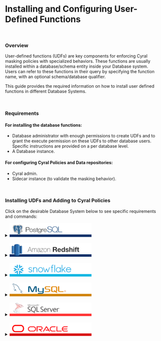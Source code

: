 # Installing and Configuring User-Defined Functions


<br>

### Overview

User-defined functions (UDFs) are key components for enforcing Cyral masking policies with specialized behaviors. These functions are usually installed within a database/schema entity inside your Database system. Users can refer to these functions in their query by specifying the function name, with an optional schema/database qualifier. 

This guide provides the required information on how to install user defined functions in different Database Systems.


<br>

### Requirements

#### For installing the database functions:
* Database administrator with enough permissions to create UDFs and to grant the execute permission on these UDFs to other database users. Specific instructions are provided on a per database level.
* A Database instance.
#### For configuring Cyral Policies and Data repositories:
* Cyral admin.
* Sidecar instance (to validate the masking behavior).


<br>

### Installing UDFs and Adding to Cyral Policies

Click on the desirable Database System below to see specific requirements and commands:

<details>
  <summary>
    <picture><img src="../.github/imgs/databases/postgresql-name.png" alt="PostgreSQL" height="45"></picture>
  </summary>



  #### Required permissions for installing UDFs
  The database user used to install the UDFs needs the following privileges:
  * `CREATE SCHEMA` on the target database.
    * [Command reference.](https://www.postgresql.org/docs/current/sql-createschema.html)
  * `GRANT`, to allow grant usage to different users. 
    * [Command reference.](https://www.postgresql.org/docs/current/sql-grant.html)

  #### Install script

```sql
# 1. Create a new schema for storing the desired UDFs:

CREATE SCHEMA IF NOT EXISTS cyral;


# 2. Create the new function in the target schema:

CREATE OR REPLACE FUNCTION cyral.mask_string(input_string text)
RETURNS text AS
$$
DECLARE
    masked_string text := '';
    i integer := 1;
BEGIN
    -- Iterate through each character of the input string and replace with '*'
    WHILE i <= length(input_string) LOOP
        masked_string := masked_string || '*';
        i := i + 1;
    END LOOP;
    
    -- Return the masked string
    RETURN masked_string;
END;
$$
LANGUAGE PLPGSQL;


# 3. Grant the execution privilege to everyone, through the PUBLIC role

GRANT EXECUTE ON FUNCTION cyral.mask_string(text) TO PUBLIC;
```

The above script can be saved to a file, e.g. `example-udf-postgresql.sql`, and can be copied as is and executed in your application of choice. In `psql`, it can be installed with the following command: <br>

`psql -h ${SIDECAR_HOST} -p 5432 -d ${DATABASE} -U ${USER} -f ./example-udf-postgresql.sql`

where: <br>
    - `SIDECAR_HOST` points to the sidecar being used to protect your PostgreSQL database. <br>
    - `DATABASE` refers to the underlying database entity, which contains a collection of schemas and tables. <br>
    - `USER` is the specific database user, which has the required permissions to execute the above SQL commands. <br>


#### Notes
1. The above script creates a new schema, named `cyral`. Any other schema could be used, however we recommend reading the section on [target schemas and impacts on Cyral Policies](#udf-install-location-in-postgresql) for a complete understanding on how the schema name impacts on how you refer to UDFs in policies.
2. Above we have a simplistic UDF example that receives a column entry of type `text` and returns another `text` value with all characters of the input columns replaced by `*`. **For a list of real-world example UDFs, please refer to: [masking-examples](../masking-examples)**.
3. PostgreSQL does not easily allow cross-database references. As a result, user-defined functions **must be individually installed** in each database where you want to use them.
4. The script installs the UDFs in the same location as the [Cyral mask helper](https://cyral.com/docs/using-cyral/masking/#install-the-cyral-mask-helper-in-your-database). [Uninstalling](https://cyral.com/docs/using-cyral/masking/#remove-the-cyral-mask-function) the Cyral mask helper will also remove the previous installed UDF;

#### Testing the UDF directly
We can easily test the newly created UDF by connecting to the database with your favorite application and executing the following queries:
```SQL
# Retrieving data without masking
finance=> SELECT name from CompBandTable LIMIT 3;
  name   
---------
 James
 Sophie
 Sylvester
(3 rows)
```

and <br>
```SQL
# Retrieving data masked with the newly installed UDF
finance=> SELECT cyral.mask_string(name) from CompBandTable LIMIT 3;
 mask_string 
-------------
 *****
 ******
 *********
(3 rows)
```


#### Testing the UDF with Cyral Policies

Here we assume the following:
  * A PostgreSQL data repository was already created in the Control Plane / Management Console.
  * The data repository has the masking policy enforcement option enabled.
  * The data repository has the appropriate Data Labels already configured.
  * The data repository is accessible through a sidecar.

If the above pre-conditions are not met, or your need further help in configuring them, please refer to:<br>
* Cyral Docs :arrow_right: [Track repositories](https://cyral.com/docs/manage-repositories/repo-track).
* Cyral Docs :arrow_right: [Data Mapping](https://cyral.com/docs/policy/datamap).
* Cyral Docs :arrow_right: [Turning on masking for a repository](https://cyral.com/docs/using-cyral/masking/#turn-on-masking-for-the-repository-in-cyral).
* Cyral Docs :arrow_right: [Binding a repository to a sidecar](https://cyral.com/docs/sidecars/sidecar-bind-repo).

##### Example Global Policy that refers to the custom function

```yaml
data:
  - NAMES
rules:
  - reads:
      - data:
          - custom:mask_string(NAMES)
        rows: any
        severity: low
```

##### Connecting and retrieving data
```sql
# Every query that retrieves the contents of the field `name` will have the result payload masked
#
# Note that the end-user is not expected to type the UDF name in their queries, and in fact, they
# are not even expected to be aware that such UDF exists.
finance=> SELECT name from CompBandTable LIMIT 3;
 mask_string 
-------------
 *****
 ******
 *********
(3 rows)
```

##### UDF install location in PostgreSQL

In the example above, the policy only refers to the UDF by its name. This is valid because in PostgreSQL, the schema `cyral` has a special meaning for the sidecar, as it is the default location where the sidecar looks for functions, when they are not fully qualified. This behavior allows for the use of a single Global Policy for different databases or repository types.

However, it is possible to install UDFs in any other schema, as long as Global Policies refer to them using qualified names. For the above example, a fully qualified table
reference would be:

```yaml
data:
  - NAMES
rules:
  - reads:
      - data:
          - custom:cyral.mask_string(NAMES)
        rows: any
        severity: low
```

* note the `cyral.` prefix, which denotes the schema name.

---
</details>
<br>




<details>
  <summary>
     <picture><img src="../.github/imgs/databases/redshift-name.png" alt="Redshift" height="45"></picture>
  </summary>

#### Required permissions for installing UDFs
The database user used to install the UDFs needs the following privileges:
* `CREATE SCHEMA` on the target database.
  * [Command reference.](https://docs.aws.amazon.com/pt_br/redshift/latest/dg/r_CREATE_SCHEMA.html)
* `GRANT`, to allow grant usage to different users. 
  * [Command reference.](https://docs.aws.amazon.com/pt_br/redshift/latest/dg/r_GRANT.html)

#### Install script

```sql
-- 1. Create a new schema for storing the desired UDFs:
CREATE SCHEMA IF NOT EXISTS cyral;

-- 2. Create the new function in the target schema:
CREATE OR REPLACE FUNCTION cyral.mask_string(input_string TEXT)
RETURNS TEXT
STABLE
AS
$$
  return '*' * len(input_string)
$$ LANGUAGE plpythonu;

-- 3. Grant the execution privilege to everyone, through the PUBLIC role
GRANT EXECUTE ON FUNCTION cyral.mask_string(input_string TEXT) TO PUBLIC;
```

The above script can be saved to a file, e.g. `example-udf-redshift.sql`, and can be copied as is and executed in your application of choice. In `psql`, it can be installed with the following command:

`psql -h ${SIDECAR_HOST} -p ${SIDECAR_PORT} -d ${DATABASE} -U ${USER} -f ./example-udf-redshift.sql`

where:
- `SIDECAR_HOST` and `SIDECAR_PORT` point to the sidecar being used to protect your Redshift database.
- `DATABASE` refers to the underlying database entity, which contains a collection of schemas and tables.
- `USER` is the specific database user, which has the required permissions to execute the above SQL commands.


#### Notes
1. The above script creates a new schema, named `cyral`. Any other schema could be used, however we recommend reading the section on [target schemas and impacts on Cyral Policies](#udf-install-location-in-redshift) for a complete understanding on how the schema name impacts on how you refer to UDFs in policies.
2. Above we have a simplistic UDF example that receives a column entry of type `TEXT` and returns another `TEXT` value with all characters of the input columns replaced by `*`. **For a list of real-world example UDFs, please refer to: [masking-examples](../masking-examples)**.
3. Redshift does not easily allow cross-database references. As a result, user-defined functions **must be individually installed** in each database where you want to use them.
4. The script installs the UDFs in the same location as the [Cyral mask helper](https://cyral.com/docs/using-cyral/masking/#install-the-cyral-mask-helper-in-your-database). [Uninstalling](https://cyral.com/docs/using-cyral/masking/#remove-the-cyral-mask-function) the Cyral mask helper will also remove the previous installed UDF;

#### Testing the UDF directly
We can easily test the newly created UDF by connecting to the database with your favorite application and executing the following queries:
```SQL
# Retrieving data without masking
dev=# SELECT name FROM comp_band_table;
   name    
-----------
 James
 Sophie
 Sylvester
(3 rows)
```

and
```SQL
# Retrieving data masked with the newly installed UDF
dev=# SELECT cyral.mask_string(name) FROM comp_band_table;
 mask_string 
-------------
 *****
 ******
 *********
(3 rows)
```


#### Testing the UDF with Cyral Policies

Here we assume the following:
  * A Redshift data repository was already created in the Control Plane / Management Console.
  * The data repository has the masking policy enforcement option enabled.
  * The data repository has the appropriate Data Labels already configured.
  * The data repository is accessible through a sidecar.

If the above pre-conditions are not met, or your need further help in configuring them, please refer to:
* Cyral Docs :arrow_right: [Track repositories](https://cyral.com/docs/manage-repositories/repo-track).
* Cyral Docs :arrow_right: [Data Mapping](https://cyral.com/docs/policy/datamap).
* Cyral Docs :arrow_right: [Turning on masking for a repository](https://cyral.com/docs/using-cyral/masking/#turn-on-masking-for-the-repository-in-cyral).
* Cyral Docs :arrow_right: [Binding a repository to a sidecar](https://cyral.com/docs/sidecars/sidecar-bind-repo).

##### Example Global Policy that refers to the custom function

```yaml
data:
  - NAMES
rules:
  - reads:
      - data:
          - custom:mask_string(NAMES)
        rows: any
        severity: low
```

##### Connecting and retrieving data
```sql
# Every query that retrieves the contents of the field `name` will have the result payload masked
#
# Note that the end-user is not expected to type the UDF name in their queries, and in fact, they
# are not even expected to be aware that such UDF exists.
dev=# SELECT name FROM comp_band_table;
   name    
-----------
 *****
 ******
 *********
(3 rows)
```

##### UDF install location in Redshift

In the example above, the policy only refers to the UDF by its name. This is valid because in Redshift, the schema `cyral` has a special meaning for the sidecar, as it is the default location where the sidecar looks for functions, when they are not fully qualified. This behavior allows for the use of a single Global Policy for different databases or repository types.

However, it is possible to install UDFs in any other schema, as long as Global Policies refer to them using qualified names. For the above example, a fully qualified table
reference would be:

```yaml
data:
  - NAMES
rules:
  - reads:
      - data:
          - custom:cyral.mask_string(NAMES)
        rows: any
        severity: low
```

* note the `cyral.` prefix, which denotes the schema name.

---
</details>
<br>



<details>
  <summary>
     <picture><img src="../.github/imgs/databases/snowflake-name.png" alt="Snowflake" height="45"></picture>
  </summary>


  #### Required permissions for installing UDFs
  The database user used to install the UDFs needs the following privileges:
  * `CREATE DATABASE` on the target Snowflake warehouse.
    * [Command reference.](https://docs.snowflake.com/en/sql-reference/sql/create-database)
  * `CREATE SCHEMA` on the target database.
    * [Command reference.](https://docs.snowflake.com/en/sql-reference/sql/create-schema)
  * `GRANT`, to allow grant usage to different users. 
    * [Command reference.](https://docs.snowflake.com/en/sql-reference/sql/grant-privilege)

  #### Install script

```sql
// 1. Create a new database for storing all your UDFs for custom masking
CREATE DATABASE IF NOT EXISTS CYRAL;

// 2. Allow everyone to access the new database
GRANT USAGE ON DATABASE CYRAL TO PUBLIC;

// 3. Create a new schema for holding the UDFs
CREATE SCHEMA IF NOT EXISTS CYRAL.CYRAL;

// 4. Allow everyone to access the new schema
GRANT USAGE ON SCHEMA CYRAL.CYRAL TO PUBLIC;

// 5. Create the new function in the target schema
CREATE OR REPLACE FUNCTION CYRAL.CYRAL."mask_string"(INPUT_STRING STRING)
  RETURNS STRING
  LANGUAGE JAVASCRIPT
AS
$$
function maskString(inputString) {
    var maskedString = '';
    for (var i = 0; i < inputString.length; i++) {
        maskedString += '*';
    }
    return maskedString;
}

return maskString(INPUT_STRING);
$$;


// 6. Grant the execution privilege to everyone, through the PUBLIC role
GRANT USAGE ON FUNCTION CYRAL.CYRAL."mask_string"(STRING) TO PUBLIC;

```

The above script can be saved to a file, e.g. `example-udf-snowflake.sql`, and can be copied as is and executed in your application of choice. In `snowsql`, it can be installed with the following command: <br>

`snowsql -a ${SNOWFLAKE_ACCOUNT} -u ${USER} -h ${SIDECAR_ENDPOINT} -p 443 -w ${WAREHOUSE} -f  ./example-udf-snowflake.sql`

where: <br>
    - `SNOWFLAKE_ACCOUNT` refers to the snowflake account ID. <br>
    - `SIDECAR_HOST` points to the sidecar being used to protect your Snowflake instance. <br>
    - `DATABASE` refers to the underlying database entity, which contains a collection of schemas and tables. <br>
    - `USER` is the specific database user, which has the required permissions to execute the above SQL commands. <br>
    - `WAREHOUSE` is the Snowflake Warehouse to be used. <br>


#### Notes
1. The above script creates new database and schema, both named `CYRAL`. Any other database and schema could be used, however we recommend reading the section on [target schemas and impacts on Cyral Policies](#udf-install-location-in-snowflake) for a complete understanding on how the database and schema name impacts on how you refer to UDFs in policies.
2. Above we have a simplistic UDF example that receives a column entry of type `string` and returns another `string` value with all characters of the input columns replaced by `*`. **For a list of real-world example UDFs, please refer to: [masking-examples](../masking-examples)**.
3. Snowflake supports cross-database references. As a result, user-defined functions can be created once and shared across all your available databases.
4. The script installs the UDFs in the same location as the [Cyral mask helper](https://cyral.com/docs/using-cyral/masking/#install-the-cyral-mask-helper-in-your-database). [Uninstalling](https://cyral.com/docs/using-cyral/masking/#remove-the-cyral-mask-function) the Cyral mask helper will also remove the previous installed UDF;

#### Testing the UDF directly
We can easily test the newly created UDF by connecting to the database with your favorite application and executing the following queries:
```SQL
# Retrieving data without masking
COMPUTE_WH@PLAYGROUND.FINANCE> SELECT CARD_FAMILY FROM CARDS LIMIT 2;
+-------------+                                                                 
| CARD_FAMILY |
|-------------|
| Gold        |
| Platinum    |
+-------------+
2 Row(s) produced. Time Elapsed: 0.253s

```

and <br>
```SQL
# Retrieving data masked with the newly installed UDF
COMPUTE_WH@PLAYGROUND.FINANCE> SELECT CYRAL.CYRAL."mask_string"(CARD_FAMILY) FROM CARDS LIMIT 2;
+--------------------------------------+                                        
| CYRAL.CYRAL.mask_string(CARD_FAMILY) |
|--------------------------------------|
| ****                                 |
| ********                             |
+--------------------------------------+
2 Row(s) produced. Time Elapsed: 0.854s

```


#### Testing the UDF with Cyral Policies

Here we assume the following:
  * A Snowflake data repository was already created in the Control Plane / Management Console.
  * The data repository has the masking policy enforcement option enabled.
  * The data repository has the appropriate Data Labels already configured.
  * The data repository is accessible through a sidecar.

If the above pre-conditions are not met, or your need further help in configuring them, please refer to:<br>
* Cyral Docs :arrow_right: [Track repositories](https://cyral.com/docs/manage-repositories/repo-track).
* Cyral Docs :arrow_right: [Data Mapping](https://cyral.com/docs/policy/datamap).
* Cyral Docs :arrow_right: [Turning on masking for a repository](https://cyral.com/docs/using-cyral/masking/#turn-on-masking-for-the-repository-in-cyral).
* Cyral Docs :arrow_right: [Binding a repository to a sidecar](https://cyral.com/docs/sidecars/sidecar-bind-repo).

##### Example Global Policy that refers to the custom function

```yaml
data:
  - CARD_FAMILY
rules:
  - reads:
      - data:
          - custom:mask_string(CARD_FAMILY)
        rows: any
        severity: low
```

##### Connecting and retrieving data
```sql
// Every query that retrieves the contents of the field `CARD_FAMILY` will have the result payload masked
//
// Note that the end-user is not expected to type the UDF name in their queries, and in fact, they
// are not even expected to be aware that such UDF exists.

COMPUTE_WH@PLAYGROUND.FINANCE> SELECT CARD_FAMILY FROM CARDS LIMIT 2;
+--------------------------------------+                                        
| CYRAL.CYRAL.mask_string(CARD_FAMILY) |
|--------------------------------------|
| ****                                 |
| ********                             |
+--------------------------------------+
2 Row(s) produced. Time Elapsed: 0.921s

```

##### UDF install location in Snowflake

In the example above, the policy only refers to the UDF by its name. This is valid because in Snowflake, the database and schema named `CYRAL` has special meanings for the sidecar, as it is the default location where the sidecar looks for unqualified functions. This behavior allows for the use of a single Global Policy for different databases or repository types.

However, it is possible to install UDFs in any other schema, as long as Global Policies refer to them using qualified names. For the above example, a fully qualified table
reference would be:

```yaml
data:
  - NAMES
rules:
  - reads:
      - data:
          - custom:CYRAL.CYRAL.mask_string(CARD_FAMILY)
        rows: any
        severity: low
```

* note the `CYRAL.CYRAL` prefix, which denotes the database and the schema names.

---
</details>
<br>



<details>
  <summary>
     <picture><img src="../.github/imgs/databases/mysql-name.png" alt="MySQL" height="45"></picture>
  </summary>




#### Required permissions for installing UDFs
The database user used to install the UDFs needs the following privileges:
* `CREATE SCHEMA/DATABASE`
  * [Command reference.](https://dev.mysql.com/doc/refman/8.0/en/create-database.html)
* `CREATE ROLE` on the target database/schema.
  * [Command reference.](https://dev.mysql.com/doc/refman/8.0/en/create-role.html)
* `GRANT`, to allow grant usage to different roles. 
  * [Command reference.](https://dev.mysql.com/doc/refman/8.0/en/grant.html)

#### Install script

```sql
-- 1. Create a new user schema for storing the desired UDFs:
CREATE SCHEMA IF NOT EXISTS cyral;

-- 2. MySQL>=8.1 requires to enable log_bin_trust_function_creators to create functions:
SET GLOBAL log_bin_trust_function_creators = 1;

-- 3. Create the new function in the target schema:
DELIMITER $
CREATE FUNCTION cyral.mask_string(input_string TEXT)
RETURNS TEXT
BEGIN
    DECLARE masked_string TEXT DEFAULT '';
    DECLARE i INT DEFAULT 1;
    DECLARE input_length INT;

    SET input_length = CHAR_LENGTH(input_string);

    -- Iterate through each character of the input string and replace with '*'
    WHILE i <= input_length DO
        SET masked_string = CONCAT(masked_string, '*');
        SET i = i + 1;
    END WHILE;

    -- Return the masked string
    RETURN masked_string;
END $
DELIMITER ;

-- 3.1. Create a masking Role:
CREATE ROLE IF NOT EXISTS CYRAL_MASKING_PERMISSIONS;
GRANT EXECUTE ON cyral.* TO CYRAL_MASKING_PERMISSIONS;

-- 3.1. Make CYRAL_MASKING_PERMISSIONS Role mandatory:
--      Only run the query below if SELECT INSTR(@@mandatory_roles, "CYRAL_MASKING_PERMISSIONS"); returns 0.
SET PERSIST mandatory_roles = CONCAT('CYRAL_MASKING_PERMISSIONS', COALESCE(CONCAT(',', NULLIF(TRIM(@@mandatory_roles), '')), ''));

-- 3.2. Enable CYRAL_MASKING_PERMISSIONS on login:
SET PERSIST activate_all_roles_on_login = 1;
```

The above script can be saved to a file, e.g. `example-udf-mysql.sql`, and can be copied as is and executed in your application of choice. In `mysql` client, it can be installed with the following command:

```
mysql --host=${SIDECAR_HOST} --port=${SIDECAR_PORT} --user=${USER} -p < example-udf-mysql.sql
```

where:
- `SIDECAR_HOST` and `SIDECAR_PORT` point to the sidecar being used to protect your SQL Server database.
- `USER` is the specific database user, which has the required permissions to execute the above SQL commands.

#### Notes
1. The above script creates a new schema/database (synonyms), named `cyral`. Any other schema/database could be used, however we recommend reading the section on [target schemas and impacts on Cyral Policies](#udf-install-location-in-mysql) for a complete understanding on how the schema name impacts on how you refer to UDFs in policies.
2. Above we have a simplistic UDF example that receives a column entry of type `TEXT` and returns another `TEXT` value with all characters of the input columns replaced by `*`. **For a list of real-world example UDFs, please refer to: [masking-examples](../masking-examples)**.
3. The script installs the UDFs in the same location as the [Cyral mask helper](https://cyral.com/docs/using-cyral/masking/#install-the-cyral-mask-helper-in-your-database). [Uninstalling](https://cyral.com/docs/using-cyral/masking/#remove-the-cyral-mask-function) the Cyral mask helper will also remove the previous installed UDF;

#### Testing the UDF directly
We can easily test the newly created UDF by connecting to the database with your favorite application and executing the following queries:
```SQL
# Retrieving data without masking
mysql> SELECT name FROM comp_band_table;
+-----------+
| name      |
+-----------+
| James     |
| Sophie    |
| Sylvester |
+-----------+
3 rows in set (0.00 sec)
```
and
```SQL
# Retrieving data masked with the newly installed UDF
mysql> SELECT cyral.mask_string(name) FROM comp_band_table;
+-------------------------+
| cyral.mask_string(name) |
+-------------------------+
| *****                   |
| ******                  |
| *********               |
+-------------------------+
3 rows in set (0.00 sec)
```

#### Testing the UDF with Cyral Policies

Here we assume the following:
  * A MySQL data repository was already created in the Control Plane / Management Console.
  * The data repository has the masking policy enforcement option enabled.
  * The data repository has the appropriate Data Labels already configured.
  * The data repository is accessible through a sidecar.

If the above pre-conditions are not met, or your need further help in configuring them, please refer to:
* Cyral Docs :arrow_right: [Track repositories](https://cyral.com/docs/manage-repositories/repo-track).
* Cyral Docs :arrow_right: [Data Mapping](https://cyral.com/docs/policy/datamap).
* Cyral Docs :arrow_right: [Turning on masking for a repository](https://cyral.com/docs/using-cyral/masking/#turn-on-masking-for-the-repository-in-cyral).
* Cyral Docs :arrow_right: [Binding a repository to a sidecar](https://cyral.com/docs/sidecars/sidecar-bind-repo).

##### Example Global Policy that refers to the custom function

```yaml
data:
  - NAMES
rules:
  - reads:
      - data:
          - custom:mask_string(NAMES)
        rows: any
        severity: low
```

##### Connecting and retrieving data
```sql
# Every query that retrieves the contents of the field `name` will have the result payload masked
#
# Note that the end-user is not expected to type the UDF name in their queries, and in fact, they
# are not even expected to be aware that such UDF exists.
mysql> select name from comp_band_table;
+-----------+
| name      |
+-----------+
| *****     |
| ******    |
| ********* |
+-----------+
3 rows in set (0.00 sec)
```

##### UDF install location in MySQL

In the example above, the policy only refers to the UDF by its name. This is valid because in SQL Server, the schema/database `cyral` has a special meaning for the sidecar, as it is the default location where the sidecar looks for functions, when they are not fully qualified. This behavior allows for the use of a single Global Policy for different databases or repository types.

However, it is possible to install UDFs in any other schema, as long as Global Policies refer to them using qualified names. For the above example, a fully qualified table
reference would be:

```yaml
data:
  - NAMES
rules:
  - reads:
      - data:
          - custom:cyral.mask_string(NAMES)
        rows: any
        severity: low
```

* note the `cyral.` prefix, which denotes the schema/database name.

---
</details>
<br>




<details>
  <summary>
     <picture><img src="../.github/imgs/databases/sqlserver-name.png" alt="SQL Server" height="45"></picture>
  </summary>

#### Required permissions for installing UDFs
The database user used to install the UDFs needs the following privileges:
* `CREATE DATABASE`
  * [Command reference.](https://learn.microsoft.com/pt-br/sql/t-sql/statements/create-database-transact-sql)
* `CREATE SCHEMA` on the target database.
  * [Command reference.](https://learn.microsoft.com/en-us/sql/relational-databases/security/authentication-access/create-a-database-schema)
* `GRANT`, to allow grant usage to different users. 
  * [Command reference.](https://learn.microsoft.com/pt-br/sql/t-sql/statements/grant-transact-sql)

#### Install script

```sql
-- 1. Create a new database and schema for storing the desired UDFs:
CREATE DATABASE cyral;
GO
USE cyral;
GO
CREATE SCHEMA cyral;
GO

-- 2. Create the new function in the target schema:
CREATE OR ALTER FUNCTION cyral.mask_string(@input_string NVARCHAR(MAX))
RETURNS NVARCHAR(MAX)
AS
BEGIN
    DECLARE @masked_string NVARCHAR(MAX) = '';
    DECLARE @i INT = 1;

    -- Iterate through each character of the input string and replace with '*'
    WHILE @i <= LEN(@input_string)
    BEGIN
        SET @masked_string = @masked_string + '*';
        SET @i = @i + 1;
    END;

    -- Return the masked string
    RETURN @masked_string;
END;
GO

-- 3. Grant the execution privilege to everyone, through the PUBLIC role
GRANT CONNECT TO PUBLIC;
GRANT EXECUTE ON OBJECT::cyral.mask_string TO PUBLIC;
```

The above script can be saved to a file, e.g. `example-udf-sqlserver.sql`, and can be copied as is and executed in your application of choice. In `sqlcmd`, it can be installed with the following command:

```
sqlcmd -C -S ${SIDECAR_HOST},${SIDECAR_PORT} -U ${USER} -i example-udf-sqlserver.sql
```

where:
- `SIDECAR_HOST` and `SIDECAR_PORT` point to the sidecar being used to protect your SQL Server database.
- `USER` is the specific database user, which has the required permissions to execute the above SQL commands.


#### Notes
1. The above script creates new database and schema, both named `cyral`. Any other database and schema could be used, however we recommend reading the section on [target schemas and impacts on Cyral Policies](#udf-install-location-in-sql-server) for a complete understanding on how the database and schema name impacts on how you refer to UDFs in policies.
2. Above we have a simplistic UDF example that receives a column entry of type `NVARCHAR` and returns another `NVARCHAR` value with all characters of the input columns replaced by `*`. **For a list of real-world example UDFs, please refer to: [masking-examples](../masking-examples)**.
3. SQL Server supports cross-database references. As a result, user-defined functions can be created once and shared across all your available databases.
4. The script installs the UDFs in the same location as the [Cyral mask helper](https://cyral.com/docs/using-cyral/masking/#install-the-cyral-mask-helper-in-your-database). [Uninstalling](https://cyral.com/docs/using-cyral/masking/#remove-the-cyral-mask-function) the Cyral mask helper will also remove the previous installed UDF;

#### Testing the UDF directly
We can easily test the newly created UDF by connecting to the database with your favorite application and executing the following queries:
```SQL
1> SELECT name FROM band.comp_band_table;
2> GO
name
----------------------------
James
Sophie
Sylvester

(3 rows affected)
```
and
```SQL
# Retrieving data masked with the newly installed UDF
1> SELECT cyral.cyral.mask_string(name) FROM band.comp_band_table;
2> GO
----------------------------
*****
******
*********

(3 rows affected)
```

#### Testing the UDF with Cyral Policies

Here we assume the following:
  * A Oracle data repository was already created in the Control Plane / Management Console.
  * The data repository has the masking policy enforcement option enabled.
  * The data repository has the appropriate Data Labels already configured.
  * The data repository is accessible through a sidecar.

If the above pre-conditions are not met, or your need further help in configuring them, please refer to:
* Cyral Docs :arrow_right: [Track repositories](https://cyral.com/docs/manage-repositories/repo-track).
* Cyral Docs :arrow_right: [Data Mapping](https://cyral.com/docs/policy/datamap).
* Cyral Docs :arrow_right: [Turning on masking for a repository](https://cyral.com/docs/using-cyral/masking/#turn-on-masking-for-the-repository-in-cyral).
* Cyral Docs :arrow_right: [Binding a repository to a sidecar](https://cyral.com/docs/sidecars/sidecar-bind-repo).

##### Example Global Policy that refers to the custom function

```yaml
data:
  - NAMES
rules:
  - reads:
      - data:
          - custom:mask_string(NAMES)
        rows: any
        severity: low
```

##### Connecting and retrieving data
```sql
# Every query that retrieves the contents of the field `name` will have the result payload masked
#
# Note that the end-user is not expected to type the UDF name in their queries, and in fact, they
# are not even expected to be aware that such UDF exists.
1> SELECT name FROM band.comp_band_table;
2> GO
name
----------------------------
*****
******
*********

(3 rows affected)
```

##### UDF install location in SQL Server

In the example above, the policy only refers to the UDF by its name. This is valid because in SQL Server, both database and schema `cyral` have a special meaning for the sidecar, as it is the default location where the sidecar looks for functions, when they are not fully qualified. This behavior allows for the use of a single Global Policy for different databases or repository types.

However, it is possible to install UDFs in any other database or schema, as long as Global Policies refer to them using qualified names. For the above example, a fully qualified table
reference would be:

```yaml
data:
  - NAMES
rules:
  - reads:
      - data:
          - custom:cyral.cyral.mask_string(NAMES)
        rows: any
        severity: low
```

* note the `cyral.cyral.` prefix, which denotes the database and schema name.

---
</details>
<br>


<details>
  <summary>
     <picture><img src="../.github/imgs/databases/oracle-name.png" alt="Oracle" height="45"></picture>
  </summary>

#### Required permissions for installing UDFs
The database user used to install the UDFs needs the following privileges:
* `CREATE SCHEMA` on the target database.
  * [Command reference.](https://docs.oracle.com/en/cloud/paas/exadata-express-cloud/csdbp/create-database-schemas.html)
* `GRANT`, to allow grant usage to different users. 
  * [Command reference.](https://docs.oracle.com/en/database/oracle/oracle-database/19/sqlrf/GRANT.html)

#### Install script

```sql
-- 1. Create a new user schema for storing the desired UDFs:
CREATE USER CYRAL identified by "<password>";

-- 2. Create the new function in the target schema:
CREATE OR REPLACE FUNCTION CYRAL."mask_string"(
  INPUT_STRING IN VARCHAR2
)
RETURN VARCHAR2
IS
    MASKED VARCHAR2(32767) := '';
    I NUMBER := 1;
BEGIN
    WHILE I <= LENGTH(INPUT_STRING) LOOP
        MASKED := MASKED || '*';
        I := I + 1;
    END LOOP;
    RETURN MASKED;
END;
/

-- 3. Grant the execution privilege to everyone, through the PUBLIC role
GRANT EXECUTE ON CYRAL."mask_string" TO PUBLIC;
```

The above script can be saved to a file, e.g. `example-udf-oracle.sql`, and can be copied as is and executed in your application of choice. In `sqlplus`, considering you are already connected, it can be installed with the following command:

```
sqlplus ${USER}/${PASSWORD}@${SIDECAR_HOST}:${SIDECAR_PORT}/${DATABASE}

SQL> @example-udf-oracle.sql

User created.

Function created.

Grant succeeded.
```

where:
- `SIDECAR_HOST` and `SIDECAR_PORT` point to the sidecar being used to protect your Oracle database.
- `DATABASE` refers to the underlying database entity, which contains a collection of schemas and tables.
- `USER` and `PASSWORD` are the specific database user and password, which has the required permissions to execute the above SQL commands.

#### Notes
1. The above script creates a new user schema, named `CYRAL`. Any other schema could be used, however we recommend reading the section on [target schemas and impacts on Cyral Policies](#udf-install-location-in-oracle) for a complete understanding on how the schema name impacts on how you refer to UDFs in policies.
2. Above we have a simplistic UDF example that receives a column entry of type `VARCHAR` and returns another `VARCHAR` value with all characters of the input columns replaced by `*`. **For a list of real-world example UDFs, please refer to: [masking-examples](../masking-examples)**.
3. The script installs the UDFs in the same location as the [Cyral mask helper](https://cyral.com/docs/using-cyral/masking/#install-the-cyral-mask-helper-in-your-database). [Uninstalling](https://cyral.com/docs/using-cyral/masking/#remove-the-cyral-mask-function) the Cyral mask helper will also remove the previous installed UDF;

#### Testing the UDF directly
We can easily test the newly created UDF by connecting to the database with your favorite application and executing the following queries:
```SQL
# Retrieving data without masking
SQL> SELECT NAME FROM COMP_BAND_TABLE;

NAME
----------------------------
James
Sophie
Sylvester
```
and
```SQL
# Retrieving data masked with the newly installed UDF
SQL> SELECT CYRAL."mask_string"(NAME) FROM COMP_BAND_TABLE;

CYRAL."mask_string"(NAME)
----------------------------
*****
******
*********
```

#### Testing the UDF with Cyral Policies

Here we assume the following:
  * An Oracle data repository was already created in the Control Plane / Management Console.
  * The data repository has the masking policy enforcement option enabled.
  * The data repository has the appropriate Data Labels already configured.
  * The data repository is accessible through a sidecar.

If the above pre-conditions are not met, or your need further help in configuring them, please refer to:
* Cyral Docs :arrow_right: [Track repositories](https://cyral.com/docs/manage-repositories/repo-track).
* Cyral Docs :arrow_right: [Data Mapping](https://cyral.com/docs/policy/datamap).
* Cyral Docs :arrow_right: [Turning on masking for a repository](https://cyral.com/docs/using-cyral/masking/#turn-on-masking-for-the-repository-in-cyral).
* Cyral Docs :arrow_right: [Binding a repository to a sidecar](https://cyral.com/docs/sidecars/sidecar-bind-repo).

##### Example Global Policy that refers to the custom function

```yaml
data:
  - NAMES
rules:
  - reads:
      - data:
          - custom:mask_string(NAMES)
        rows: any
        severity: low
```

##### Connecting and retrieving data
```sql
# Every query that retrieves the contents of the field `name` will have the result payload masked
#
# Note that the end-user is not expected to type the UDF name in their queries, and in fact, they
# are not even expected to be aware that such UDF exists.
SQL> SELECT NAME FROM COMP_BAND_TABLE;

NAME
----------------------------
*****
******
*********
```

##### UDF install location in Oracle

In the example above, the policy only refers to the UDF by its name. This is valid because in Oracle, the user schema `CYRAL` has a special meaning for the sidecar, as it is the default location where the sidecar looks for functions, when they are not fully qualified. This behavior allows for the use of a single Global Policy for different databases or repository types.

However, it is possible to install UDFs in any other schema, as long as Global Policies refer to them using qualified names. For the above example, a fully qualified table
reference would be:

```yaml
data:
  - NAMES
rules:
  - reads:
      - data:
          - custom:CYRAL.mask_string(NAMES)
        rows: any
        severity: low
```

* note the `CYRAL.` prefix, which denotes the user schema name.

---
</details>